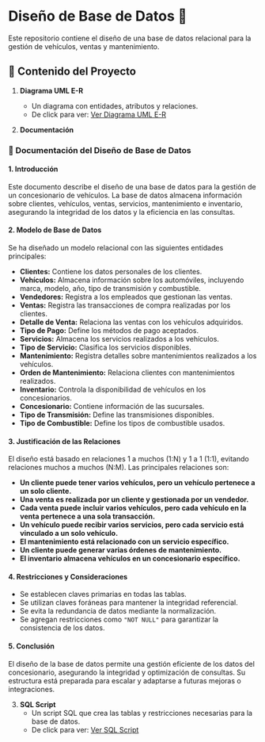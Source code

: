# Diseño de Base de Datos 🚀

Este repositorio contiene el diseño de una base de datos relacional para la gestión de vehículos, ventas y mantenimiento.  

## 📌 Contenido del Proyecto

1. **Diagrama UML E-R**  
   - Un diagrama con entidades, atributos y relaciones.  
   - De click para ver: [Ver Diagrama UML E-R](https://drive.google.com/file/d/1yrnP_DrnOS9Q04wL9MQRfhCMU0spm8DB/view?usp=drive_link)

2. **Documentación**  

### 📖 Documentación del Diseño de Base de Datos

#### 1. Introducción

Este documento describe el diseño de una base de datos para la gestión de un concesionario de vehículos. La base de datos almacena información sobre clientes, vehículos, ventas, servicios, mantenimiento e inventario, asegurando la integridad de los datos y la eficiencia en las consultas.

#### 2. Modelo de Base de Datos

Se ha diseñado un modelo relacional con las siguientes entidades principales:

- **Clientes:** Contiene los datos personales de los clientes.
- **Vehículos:** Almacena información sobre los automóviles, incluyendo marca, modelo, año, tipo de transmisión y combustible.
- **Vendedores:** Registra a los empleados que gestionan las ventas.
- **Ventas:** Registra las transacciones de compra realizadas por los clientes.
- **Detalle de Venta:** Relaciona las ventas con los vehículos adquiridos.
- **Tipo de Pago:** Define los métodos de pago aceptados.
- **Servicios:** Almacena los servicios realizados a los vehículos.
- **Tipo de Servicio:** Clasifica los servicios disponibles.
- **Mantenimiento:** Registra detalles sobre mantenimientos realizados a los vehículos.
- **Orden de Mantenimiento:** Relaciona clientes con mantenimientos realizados.
- **Inventario:** Controla la disponibilidad de vehículos en los concesionarios.
- **Concesionario:** Contiene información de las sucursales.
- **Tipo de Transmisión:** Define las transmisiones disponibles.
- **Tipo de Combustible:** Define los tipos de combustible usados.

#### 3. Justificación de las Relaciones

El diseño está basado en relaciones 1 a muchos (1:N) y 1 a 1 (1:1), evitando relaciones muchos a muchos (N:M). Las principales relaciones son:

- **Un cliente puede tener varios vehículos, pero un vehículo pertenece a un solo cliente.**
- **Una venta es realizada por un cliente y gestionada por un vendedor.**
- **Cada venta puede incluir varios vehículos, pero cada vehículo en la venta pertenece a una sola transacción.**
- **Un vehículo puede recibir varios servicios, pero cada servicio está vinculado a un solo vehículo.**
- **El mantenimiento está relacionado con un servicio específico.**
- **Un cliente puede generar varias órdenes de mantenimiento.**
- **El inventario almacena vehículos en un concesionario específico.**

#### 4. Restricciones y Consideraciones

- Se establecen claves primarias en todas las tablas.
- Se utilizan claves foráneas para mantener la integridad referencial.
- Se evita la redundancia de datos mediante la normalización.
- Se agregan restricciones como `"NOT NULL"` para garantizar la consistencia de los datos.

#### 5. Conclusión

El diseño de la base de datos permite una gestión eficiente de los datos del concesionario, asegurando la integridad y optimización de consultas. Su estructura está preparada para escalar y adaptarse a futuras mejoras o integraciones.

3. **SQL Script**  
   - Un script SQL que crea las tablas y restricciones necesarias para la base de datos.
   - De click para ver: [Ver SQL Script](https://drive.google.com/file/d/1nDwc53UqQ96ZgIFE-jMOh2vxTV9nXso_/view?usp=drive_link)

